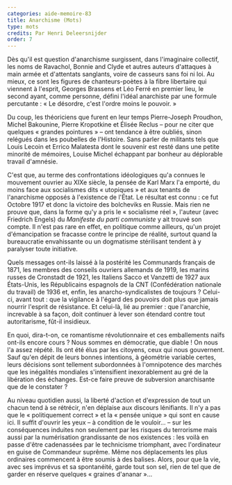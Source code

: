 ```yaml
---
categories: aide-memoire-83
title: Anarchisme (Mots)
type: mots
credits: Par Henri Deleersnijder
order: 7
---
```

Dès qu'il est question d'anarchisme surgissent, dans l'imaginaire collectif, les noms de Ravachol, Bonnie and Clyde et autres auteurs d'attaques à main armée et d'attentats sanglants, voire de casseurs sans foi ni loi. Au mieux, ce sont les figures de chanteurs-poètes à la fibre libertaire qui viennent à l'esprit, Georges Brassens et Léo Ferré en premier lieu, le second ayant, comme personne, défini l'idéal anarchiste par une formule percutante : « Le désordre, c'est l'ordre moins le pouvoir. »

Du coup, les théoriciens que furent en leur temps Pierre-Joseph Proudhon, Michel Bakounine, Pierre Kropotkine et Élisée Reclus – pour ne citer que quelques « grandes pointures » – ont tendance à être oubliés, sinon relégués dans les poubelles de l'Histoire. Sans parler de militants tels que Louis Lecoin et Errico Malatesta dont le souvenir est resté dans une petite minorité de mémoires, Louise Michel échappant par bonheur au déplorable travail d'amnésie.

C'est que, au terme des confrontations idéologiques qu'a connues le mouvement ouvrier au XIXe siècle, la pensée de Karl Marx l'a emporté, du moins face aux socialismes dits « utopiques » et aux tenants de l'anarchisme opposés à l'existence de l'État. Le résultat est connu : ce fut Octobre 1917 et donc la victoire des bolcheviks en Russie. Mais rien ne prouve que, dans la forme qu'y a pris le « socialisme réel », l'auteur (avec Friedrich Engels) du _Manifeste du parti communiste_ y ait trouvé son compte. Il n'est pas rare en effet, en politique comme ailleurs, qu'un projet d'émancipation se fracasse contre le principe de réalité, surtout quand la bureaucratie envahissante ou un dogmatisme stérilisant tendent à y paralyser toute initiative.

Quels messages ont-ils laissé à la postérité les Communards français de 1871, les membres des conseils ouvriers allemands de 1919, les marins russes de Cronstadt de 1921, les Italiens Sacco et Vanzetti de 1927 aux États-Unis, les Républicains espagnols de la CNT (Confédération nationale du travail) de 1936 et, enfin, les anarcho-syndicalistes de toujours ? Celui-ci, avant tout : que la vigilance à l'égard des pouvoirs doit plus que jamais nourrir l'esprit de résistance. Et celui-là, lié au premier : que l'anarchie, increvable à sa façon, doit continuer à lever son étendard contre tout autoritarisme, fût-il insidieux.

En quoi, dira-t-on, ce romantisme révolutionnaire et ces emballements naïfs ont-ils encore cours ? Nous sommes en démocratie, que diable ! On nous l'a assez répété. Ils ont été élus par les citoyens, ceux qui nous gouvernent. Sauf qu'en dépit de leurs bonnes intentions, à géométrie variable certes, leurs décisions sont tellement subordonnées à l'omnipotence des marchés que les inégalités mondiales s'intensifient inexorablement au gré de la libération des échanges. Est-ce faire preuve de subversion anarchisante que de le constater ?

Au niveau quotidien aussi, la liberté d'action et d'expression de tout un chacun tend à se rétrécir, n'en déplaise aux discours lénifiants. Il n'y a pas que le « politiquement correct » et la « pensée unique » qui sont en cause ici. Il suffit d'ouvrir les yeux – à condition de le vouloir... – sur les conséquences induites non seulement par les risques du terrorisme mais aussi par la numérisation grandissante de nos existences : les voilà en passe d'être cadenassées par le technicisme triomphant, avec l'ordinateur en guise de Commandeur suprême. Même nos déplacements les plus ordinaires commencent à être soumis à des balises. Alors, pour que la vie, avec ses imprévus et sa spontanéité, garde tout son sel, rien de tel que de garder en réserve quelques « graines d'ananar »...
